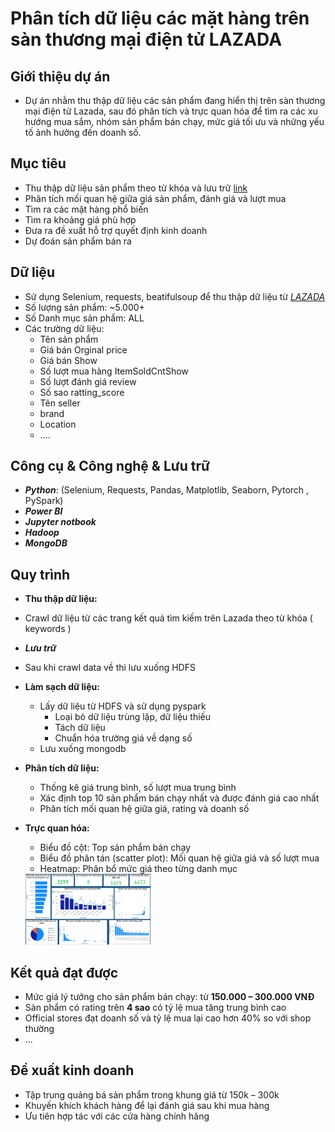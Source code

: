 # Phân tích dữ liệu các mặt hàng trên sàn thương mại điện tử LAZADA
## Giới thiệu dự án 
- Dự án nhằm thu thập dữ liệu các sản phẩm đang hiển thị trên sàn thương mại điện tử Lazada, sau đó phân tích và trực quan hóa để tìm ra các xu hướng mua sắm, nhóm sản phẩm bán chạy, mức giá tối ưu và những yếu tố ảnh hưởng đến doanh số.

## Mục tiêu
- Thu thập dữ liệu sản phẩm theo từ khóa và lưu trữ [link](Lazada/src/crawl_to_HDFS.py)
- Phân tích mối quan hệ giữa giá sản phẩm, đánh giá và lượt mua
- Tìm ra các mặt hàng phổ biến
- Tìm ra khoảng giá phù hợp
- Đưa ra đề xuất hỗ trợ quyết định kinh doanh
- Dự đoán sản phẩm bán ra
## Dữ liệu
- Sử dụng Selenium, requests, beatifulsoup để thu thập dữ liệu từ [_LAZADA_](https://www.lazada.vn/)
- Số lượng sản phẩm: ~5.000+
- Số Danh mục sản phẩm: ALL
- Các trường dữ liệu:
  - Tên sản phẩm
  - Giá bán Orginal price
  - Giá bán Show
  - Số lượt mua hàng ItemSoldCntShow
  - Số lượt đánh giá review
  - Số sao ratting_score
  - Tên seller
  - brand
  - Location
  - ....

## Công cụ & Công nghệ & Lưu trữ
  - ***Python***: (Selenium, Requests, Pandas, Matplotlib, Seaborn, Pytorch , PySpark)
  - ***Power BI***
  - ***Jupyter notbook***
  - ***Hadoop***
  - ***MongoDB***

## Quy trình
- **Thu thập dữ liệu:**
-  Crawl dữ liệu từ các trang kết quả tìm kiếm trên Lazada theo từ khóa ( keywords )
- ***Lưu trữ***
-  Sau khi crawl data về thì lưu xuống HDFS
- **Làm sạch dữ liệu:**
  - Lấy dữ liệu từ HDFS và sử dụng pyspark   
     - Loại bỏ dữ liệu trùng lặp, dữ liệu thiếu
     - Tách dữ liệu   
     - Chuẩn hóa trường giá về dạng số
  - Lưu xuống mongodb
- **Phân tích dữ liệu:**  
  - Thống kê giá trung bình, số lượt mua trung bình  
  - Xác định top 10 sản phẩm bán chạy nhất và được đánh giá cao nhất  
  - Phân tích mối quan hệ giữa giá, rating và doanh số  
- **Trực quan hóa:**  
  - Biểu đồ cột: Top sản phẩm bán chạy  
  - Biểu đồ phân tán (scatter plot): Mối quan hệ giữa giá và số lượt mua  
  - Heatmap: Phân bổ mức giá theo từng danh mục
    
  <a href="Lazada/powerBI.png">
  <img src="Lazada/powerBI.png" width="200" />
</a>

## Kết quả đạt được
- Mức giá lý tưởng cho sản phẩm bán chạy: từ **150.000 – 300.000 VNĐ**  
- Sản phẩm có rating trên **4 sao** có tỷ lệ mua tăng trung bình cao 
- Official stores đạt doanh số và tỷ lệ mua lại cao hơn 40% so với shop thường
- ...
## Đề xuất kinh doanh
- Tập trung quảng bá sản phẩm trong khung giá từ 150k – 300k  
- Khuyến khích khách hàng để lại đánh giá sau khi mua hàng  
- Ưu tiên hợp tác với các cửa hàng chính hãng  
